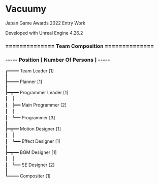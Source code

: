 # Vacuumy

Japan Game Awards 2022 Entry Work

Developed with Unreal Engine 4.26.2

### ============== Team Composition ==============

### ----- Position [ Number Of Persons ] -----
      
┏━━━━ Team Leader [1]<br>
┃<br>
┣━━━━ Planner [1]<br>
┃<br>
┣━┳━━ Programmer Leader [1]<br>
┃　┃<br>
┃　┣━━ Main Programmer [2]<br>
┃　┃<br>
┃　┗━━ Programmer [3]<br>
┃<br>
┣━┳━━ Motion Designer [1]<br>
┃　┃<br>
┃　┗━━ Effect Designer [1]<br>
┃<br>
┣━┳━━ BGM Designer [1]<br>
┃　┃<br>
┃　┗━━ SE Designer [2]<br>
┃<br>
┗━━━━ Compositer [1]<br>
